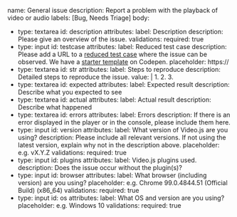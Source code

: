 name: General issue
description: Report a problem with the playback of video or audio
labels: [Bug, Needs Triage]
body:
  - type: textarea
    id: description
    attributes:
      label: Description
      description: Please give an overview of the issue.
    validations:
      required: true
  - type: input
    id: testcase
    attributes:
      label: Reduced test case
      description: Please add a URL to a [reduced test case](https://stackoverflow.com/help/minimal-reproducible-example) where the issue can be observed. We have a [starter template](https://codepen.io/gkatsev/pen/GwZegv?editors=1000#0) on Codepen.
      placeholder: https://
  - type: textarea
    id: str
    attributes:
      label: Steps to reproduce
      description: Detailed steps to reproduce the issue.
      value: |
        1.
        2.
        3.
  - type: textarea
    id: expected
    attributes:
      label: Expected result
      description: Describe what you expected to see
  - type: textarea
    id: actual
    attributes:
      label: Actual result
      description: Describe what happened
  - type: textarea
    id: errors
    attributes:
      label: Errors
      description: If there is an error displayed in the player or in the console, please include them here.
  - type: input
    id: version
    attributes:
      label: What version of Video.js are you using?
      description: Please include all relevant versions. If not using the latest version, explain why not in the description above.
      placeholder: e.g. vX.Y.Z
    validations:
      required: true
  - type: input
    id: plugins
    attributes:
      label: Video.js plugins used.
      description: Does the issue occur without the plugin(s)?
  - type: input
    id: browser
    attributes:
      label: What browser (including version) are you using?
      placeholder: e.g. Chrome 99.0.4844.51 (Official Build) (x86_64)
    validations:
      required: true
  - type: input
    id: os
    attributes:
      label: What OS and version are you using?
      placeholder: e.g. Windows 10
    validations:
      required: true
